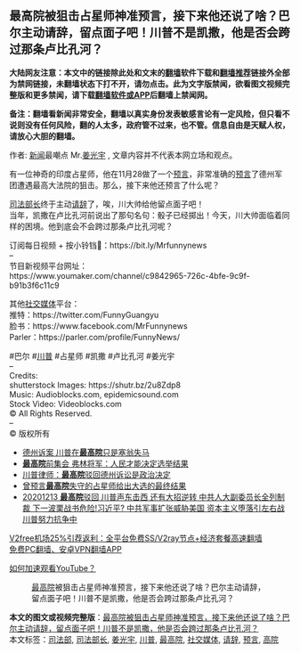  <h2>最高院被狙击占星师神准预言，接下来他还说了啥？巴尔主动请辞，留点面子吧！川普不是凯撒，他是否会跨过那条卢比孔河？</h2> <p class="notice"><b>大陆网友注意：本文中的链接除此处和文末的<a href="https://github.com/bannedbook/fanqiang" >翻墙</a>软件下载和<a href="https://github.com/killgcd/justmysocks/blob/master/README.md">翻墙推荐</a>链接外全部为禁网链接，未翻墙状态下打不开，请勿点击。此为文字版禁闻，欲看图文视频完整版和更多禁闻，请下载<a href="https://github.com/bannedbook/fanqiang">翻墙软件或APP</a>后翻墙上禁闻网。</p><p>备注：翻墙看新闻非常安全，翻墙以真实身份发表敏感言论有一定风险，但只看不说则没有任何风险，翻的人太多，政府管不过来，也不管。信息自由是天赋人权，请放心大胆的翻墙。</b></p>  <div class="entry"> <p>作者: <span class='wp_keywordlink_affiliate'><a href="https://www.bannedbook.org/" title="新闻">新闻</a></span>最嘲点 Mr.<a href="https://www.bannedbook.org/bnews/tag/%e5%a7%9c%e5%85%89%e5%ae%87/" class="st_tag internal_tag" rel="tag" title="标签 姜光宇 下的日志">姜光宇</a> , 文章内容并不代表本网立场和观点。</p> <figure></figure> <p>有一位神奇的印度占星师，他在11月28做了一个<span class='wp_keywordlink'><a href="https://www.bannedbook.org/forum5/" title="预言玄学禁书下载" rel="nofollow">预言</a></span>，非常准确的<a href="https://www.bannedbook.org/bnews/tag/%e9%a2%84%e8%a8%80/" class="st_tag internal_tag" rel="tag" title="标签 预言 下的日志">预言</a>了德州军团遭遇最高大法院的狙击。那么，接下来他还预言了什么呢？</p>  <p><a href="https://www.bannedbook.org/bnews/tag/%e5%8f%b8%e6%b3%95%e9%83%a8%e9%95%bf/" class="st_tag internal_tag" rel="tag" title="标签 司法部长 下的日志">司法部长</a>终于主动<a href="https://www.bannedbook.org/bnews/tag/%E8%AF%B7%E8%BE%9E/" class="st_tag internal_tag" rel="tag" title="标签 请辞 下的日志">请辞</a>了，唉，川大帅给他留点面子吧！<br /> 当年，凯撒在卢比孔河前说出了那句名句：骰子已经掷出！今天，川大帅面临着同样的困境。他到底会不会跨过那条卢比孔河呢？</p> <p>订阅每日视频 + 按小铃铛🔔：https://bit.ly/Mrfunnynews<br /> &#8211;<br /> 节目新视频平台网址：<br /> https://www.youmaker.com/channel/c9842965-726c-4bfe-9c9f-b91b3f6c11c9</p>  <p>其他<a href="https://www.bannedbook.org/bnews/tag/%e7%a4%be%e4%ba%a4%e5%aa%92%e4%bd%93/" class="st_tag internal_tag" rel="tag" title="标签 社交媒体 下的日志">社交媒体</a>平台：<br /> 推特：https://twitter.com/FunnyGuangyu<br /> 脸书：https://www.facebook.com/MrFunnynews<br /> Parler：https://parler.com/profile/FunnyNews/</p> <p>#巴尔 #<a href="https://www.bannedbook.org/bnews/tag/%e5%b7%9d%e6%99%ae/" class="st_tag internal_tag" rel="tag" title="标签 川普 下的日志">川普</a> #占星师 #凯撒 #卢比孔河 #姜光宇<br /> &#8211;<br /> Credits:<br /> shutterstock Images:  https://shutr.bz/2u8Zdp8<br /> Music:  Audioblocks.com,  epidemicsound.com<br /> Stock Video:  Videoblocks.com<br /> © All Rights Reserved.<br /> &#8211;<br /> ©️ 版权所有</p>  <ul class='op-related-articles' title='相关阅读'> <li><a href='https://www.bannedbook.org/bnews/ssgc/20201215/1447756.html' target='_blank'>德州诉案 川普在<b>最高院</b>只是塞翁失马</a></li> <li><a href='https://www.bannedbook.org/bnews/taiwannews/20201214/1447528.html' target='_blank'><b>最高院</b>前集会  弗林将军：人民才能决定选举结果</a></li> <li><a href='https://www.bannedbook.org/bnews/cnnews/20201214/1447404.html' target='_blank'>川普律师：<b>最高院</b>驳回德州诉讼是政治决定</a></li> <li><a href='https://www.bannedbook.org/bnews/comments/20201214/1447307.html' target='_blank'>曾预言<b>最高院</b>失守的占星师给出大选的最终结果</a></li> <li><a href='https://www.bannedbook.org/bnews/cbnews/20201213/1447097.html' target='_blank'>20201213 <b>最高院</b>驳回 川普声东击西 还有大招逆转  中共人大副委员长全列制裁 下一波栗战书危险!习近平? 中共军事扩张威胁美国 资本主义堕落引左右战 川普努力抗争中</a></li> </ul> <p class="texttj"> <a href="https://github.com/bannedbook/fanqiang/wiki/V2ray%E6%9C%BA%E5%9C%BA" target="_blank">V2free机场25%引荐返利：全平台免费SS/V2ray节点+经济套餐高速翻墙</a><br/> <a href="https://github.com/bannedbook/fanqiang/wiki/%E7%A6%81%E9%97%BB%E7%BD%91%E5%AE%89%E5%8D%93%E7%BF%BB%E5%A2%99%E6%96%B0%E9%97%BBAPP" target="_blank">免费PC翻墙、安卓VPN翻墙APP</a></p><p><a href='https://www.bannedbook.org/bnews/topimagenews/20180409/925596.html' target='_blank'>如何加速观看YouTube？ </a></p> <figure class='op-interactive'><figcaption><a href="https://www.bannedbook.org/bnews/tag/%E6%9C%80%E9%AB%98%E9%99%A2/" class="st_tag internal_tag" rel="tag" title="标签 最高院 下的日志">最高院</a>被狙击占星师神准预言，接下来他还说了啥？巴尔主动请辞，留点面子吧！川普不是凯撒，他是否会跨过那条卢比孔河？</figcaption></figure> </p><a name='sharetosocial'></a>       <div><b>本文的图文或视频完整版</b>：<a href='https://www.bannedbook.org/bnews/cbnews/20201215/1447932.html'>最高院被狙击占星师神准预言，接下来他还说了啥？巴尔主动请辞，留点面子吧！川普不是凯撒，他是否会跨过那条卢比孔河？</a></div>  </div><!--END ENTRY--> <div class="postfooter"> <div>本文标签：<a href="https://www.bannedbook.org/bnews/tag/%e5%8f%b8%e6%b3%95%e9%83%a8/" rel="tag">司法部</a>, <a href="https://www.bannedbook.org/bnews/tag/%e5%8f%b8%e6%b3%95%e9%83%a8%e9%95%bf/" rel="tag">司法部长</a>, <a href="https://www.bannedbook.org/bnews/tag/%e5%a7%9c%e5%85%89%e5%ae%87/" rel="tag">姜光宇</a>, <a href="https://www.bannedbook.org/bnews/tag/%e5%b7%9d%e6%99%ae/" rel="tag">川普</a>, <a href="https://www.bannedbook.org/bnews/tag/%E6%9C%80%E9%AB%98%E9%99%A2/" rel="tag">最高院</a>, <a href="https://www.bannedbook.org/bnews/tag/%e7%a4%be%e4%ba%a4%e5%aa%92%e4%bd%93/" rel="tag">社交媒体</a>, <a href="https://www.bannedbook.org/bnews/tag/%E8%AF%B7%E8%BE%9E/" rel="tag">请辞</a>, <a href="https://www.bannedbook.org/bnews/tag/%e9%a2%84%e8%a8%80/" rel="tag">预言</a>, <a href="https://www.bannedbook.org/bnews/tag/%e9%ab%98%e9%99%a2/" rel="tag">高院</a></div>  </div><!--END POSTFOOTER--> 